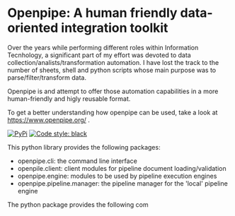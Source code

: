 # Openpipe: A human friendly data-oriented integration toolkit

Over the years while performing different roles within Information Tecnhology, a significant part of my effort was devoted to data collection/analists/transformation automation. I have lost the track to the number of sheets, shell and python scripts whose main purpose was to parse/filter/transform data.

Openpipe is and attempt to offer those automation capabilities in a more human-friendly and higly
reusable format.

To get a better understanding how openpipe can be used, take a look at https://www.openpipe.org/ .

[![PyPi](https://img.shields.io/pypi/v/openpipe.svg?style=flat-square)](https://pypi.python.org/pypi/openpipe)
[![Code style: black](https://img.shields.io/badge/code%20style-black-000000.svg?style=flat-square)](https://github.com/ambv/black)

This python library provides the following packages:

- openpipe.cli: the command line interface
- openpile.client: client modules for pipeline document loading/validation
- openpipe.engine: modules to be used by pipeline execution engines
- openpipe.pipeline.manager: the pipeline manager for the 'local' pipeline engine

The python package provides the following com


[Openpipe tool]: https://www.openpipe.org/OpenpipeTool

[PyPA Code of Conduct]: https://www.pypa.io/en/latest/code-of-conduct/

